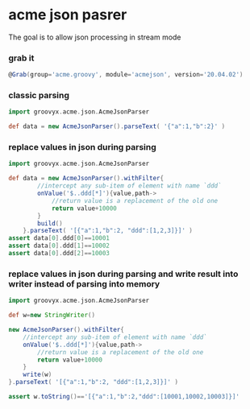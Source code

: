 # acme json pasrer

The goal is to allow json processing in stream mode 

### grab it
```groovy
@Grab(group='acme.groovy', module='acmejson', version='20.04.02')
```


### classic parsing
```groovy
import groovyx.acme.json.AcmeJsonParser

def data = new AcmeJsonParser().parseText( '{"a":1,"b":2}' )
```

### replace values in json during parsing
```groovy
import groovyx.acme.json.AcmeJsonParser

def data = new AcmeJsonParser().withFilter{
		//intercept any sub-item of element with name `ddd`
		onValue('$..ddd[*]'){value,path->
			//return value is a replacement of the old one
			return value+10000
		}
		build()
	}.parseText( '[{"a":1,"b":2, "ddd":[1,2,3]}]' )
assert data[0].ddd[0]==10001
assert data[0].ddd[1]==10002
assert data[0].ddd[2]==10003
```

### replace values in json during parsing and write result into writer instead of parsing into memory
```groovy
import groovyx.acme.json.AcmeJsonParser

def w=new StringWriter()

new AcmeJsonParser().withFilter{
	//intercept any sub-item of element with name `ddd`
	onValue('$..ddd[*]'){value,path->
		//return value is a replacement of the old one
		return value+10000
	}
	write(w)
}.parseText( '[{"a":1,"b":2, "ddd":[1,2,3]}]' )

assert w.toString()=='[{"a":1,"b":2,"ddd":[10001,10002,10003]}]'
```
